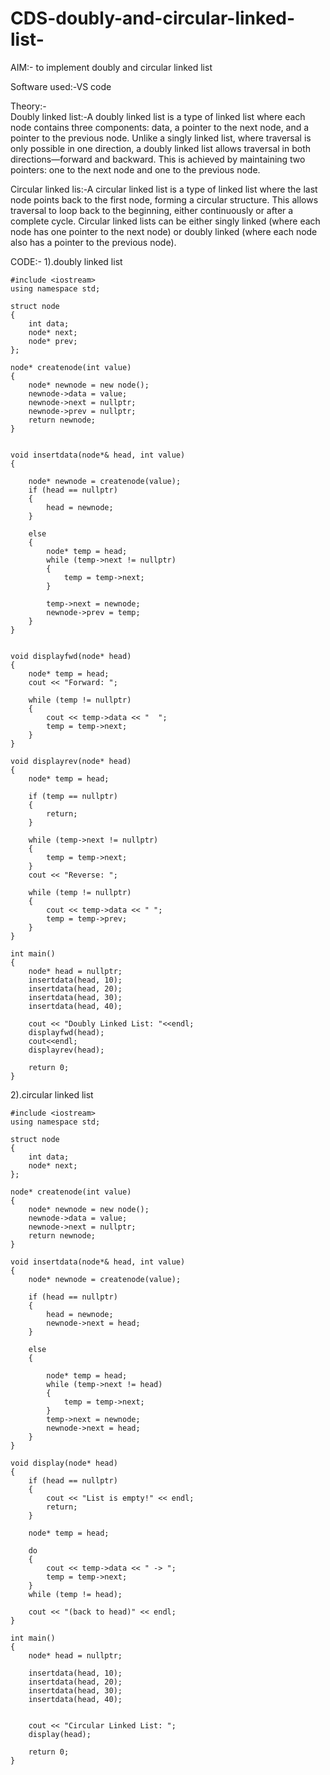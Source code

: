 # CDS-doubly-and-circular-linked-list-

AIM:- to implement doubly and circular linked list<br>

Software used:-VS code <br>

Theory:-<br>
Doubly linked list:-A doubly linked list is a type of linked list where each node contains three components: data, a pointer to the next node, and a pointer to the previous node. Unlike a singly linked list, where traversal is only possible in one direction, a doubly linked list allows traversal in both directions—forward and backward. This is achieved by maintaining two pointers: one to the next node and one to the previous node.<br>

Circular linked lis:-A circular linked list is a type of linked list where the last node points back to the first node, forming a circular structure. This allows traversal to loop back to the beginning, either continuously or after a complete cycle. Circular linked lists can be either singly linked (where each node has one pointer to the next node) or doubly linked (where each node also has a pointer to the previous node).<br>

CODE:-
1).doubly linked list<br>

~~~
#include <iostream>
using namespace std;

struct node 
{
    int data;        
    node* next;      
    node* prev;      
};

node* createnode(int value) 
{
    node* newnode = new node();  
    newnode->data = value;       
    newnode->next = nullptr;    
    newnode->prev = nullptr;   
    return newnode;
}


void insertdata(node*& head, int value) 
{

    node* newnode = createnode(value);
    if (head == nullptr) 
    {
        head = newnode;
    } 

    else 
    {
        node* temp = head;
        while (temp->next != nullptr) 
        {
            temp = temp->next;
        }

        temp->next = newnode;
        newnode->prev = temp;
    }
}


void displayfwd(node* head) 
{
    node* temp = head;
    cout << "Forward: ";

    while (temp != nullptr) 
    {
        cout << temp->data << "  ";
        temp = temp->next;
    }
}

void displayrev(node* head) 
{
    node* temp = head;

    if (temp == nullptr) 
    {
        return;
    }

    while (temp->next != nullptr) 
    {
        temp = temp->next;
    }
    cout << "Reverse: ";

    while (temp != nullptr) 
    {
        cout << temp->data << " ";
        temp = temp->prev;
    }
}

int main() 
{
    node* head = nullptr; 
    insertdata(head, 10);
    insertdata(head, 20);
    insertdata(head, 30);
    insertdata(head, 40);

    cout << "Doubly Linked List: "<<endl;
    displayfwd(head);
    cout<<endl;
    displayrev(head);

    return 0;
}

~~~
2).circular linked list<br>

~~~
#include <iostream>
using namespace std;

struct node 
{
    int data;     
    node* next;  
};

node* createnode(int value) 
{
    node* newnode = new node(); 
    newnode->data = value;      
    newnode->next = nullptr;    
    return newnode;
}

void insertdata(node*& head, int value) 
{
    node* newnode = createnode(value);

    if (head == nullptr) 
    {
        head = newnode;
        newnode->next = head; 
    } 
    
    else 
    {
        
        node* temp = head;
        while (temp->next != head) 
        {
            temp = temp->next;
        }
        temp->next = newnode;
        newnode->next = head;
    }
}

void display(node* head) 
{
    if (head == nullptr) 
    {
        cout << "List is empty!" << endl;
        return;
    }

    node* temp = head;

    do 
    {
        cout << temp->data << " -> ";
        temp = temp->next;
    } 
    while (temp != head);

    cout << "(back to head)" << endl;
}

int main() 
{
    node* head = nullptr;

    insertdata(head, 10);
    insertdata(head, 20);
    insertdata(head, 30);
    insertdata(head, 40);

    
    cout << "Circular Linked List: ";
    display(head);

    return 0;
}


